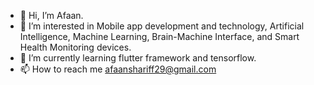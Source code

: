 - 👋 Hi, I’m Afaan.
- 👀 I’m interested in Mobile app development and technology, Artificial Intelligence, Machine Learning, Brain-Machine Interface, and Smart Health Monitoring devices. 
- 🌱 I’m currently learning flutter framework and tensorflow.
- 📫 How to reach me afaanshariff29@gmail.com

<!---
afaanshariff/afaanshariff is a ✨ special ✨ repository because its `README.md` (this file) appears on your GitHub profile.
You can click the Preview link to take a look at your changes.
--->
